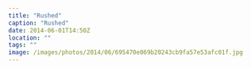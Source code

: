 ```yaml
---
title: "Rushed"
caption: "Rushed"
date: 2014-06-01T14:50Z
location: ""
tags: ""
image: /images/photos/2014/06/695470e069b20243cb9fa57e53afc01f.jpg
---
```

